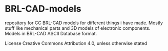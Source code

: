 # BRL-CAD-models
repository for CC BRL-CAD models for different things i have made. Mostly stuff like mechanical parts and 3D models of electronic components. Models in BRL-CAD ASCII Database format.

License Creative Commons Attribution 4.0, unless otherwise stated
